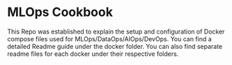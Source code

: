 # MLOps Cookbook
This Repo was established to explain the setup and configuration of Docker compose files used for MLOps/DataOps/AIOps/DevOps. You can find a detailed Readme guide under the docker folder. You can also find separate readme files for each docker under their respective folders.
